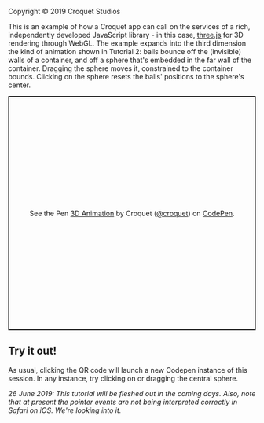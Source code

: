 Copyright © 2019 Croquet Studios

This is an example of how a Croquet app can call on the services of a rich, independently developed JavaScript library - in this case, <a href="https://threejs.org/">three.js</a> for 3D rendering through WebGL. The example expands into the third dimension the kind of animation shown in Tutorial 2: balls bounce off the (invisible) walls of a container, and off a sphere that's embedded in the far wall of the container. Dragging the sphere moves it, constrained to the container bounds.  Clicking on the sphere resets the balls' positions to the sphere's center.

<p class="codepen" data-height="477" data-theme-id="37190" data-default-tab="result" data-user="croquet" data-slug-hash="BgWQxo" style="height: 477px; box-sizing: border-box; display: flex; align-items: center; justify-content: center; border: 2px solid; margin: 1em 0; padding: 1em;" data-pen-title="Simple Animation">
  <span>See the Pen <a href="https://codepen.io/croquet/pen/BgWQxo/">
  3D Animation</a> by Croquet (<a href="https://codepen.io/croquet">@croquet</a>)
  on <a href="https://codepen.io">CodePen</a>.</span>
</p>
<script async src="https://static.codepen.io/assets/embed/ei.js"></script>


## **Try it out!**
As usual, clicking the QR code will launch a new Codepen instance of this session. In any instance, try clicking on or dragging the central sphere.

_26 June 2019: This tutorial will be fleshed out in the coming days. Also, note that at present the pointer events are not being interpreted correctly in Safari on iOS.  We're looking into it._

